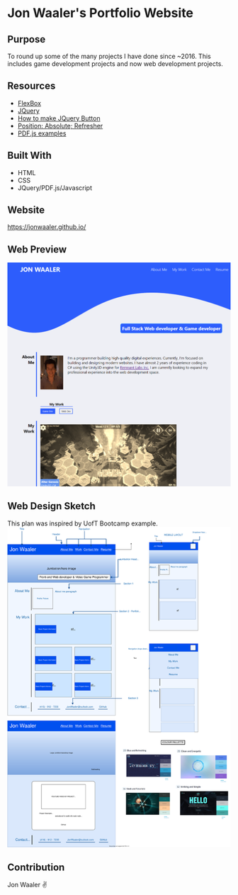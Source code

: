 # Jon Waaler's Portfolio Website

## Purpose

To round up some of the many projects I have done since ~2016. This includes game development projects and now web development projects.

## Resources

- [FlexBox](https://css-tricks.com/snippets/css/a-guide-to-flexbox/)
- [JQuery](https://api.jquery.com/toggleclass/)
- [How to make JQuery Button](https://jsfiddle.net/1fg4qkx5/2/)
- [Position: Absolute; Refresher](https://stackoverflow.com/questions/8708945/how-to-position-text-over-an-image-in-css)
- [PDF.js examples](https://mozilla.github.io/pdf.js/examples/)

## Built With

- HTML
- CSS
- JQuery/PDF.js/Javascript

## Website

https://jonwaaler.github.io/

## Web Preview

![Alt text](https://raw.githubusercontent.com/JonWaaler/jonwaaler.github.io/main/images/OpenGraph-Preview.png)


## Web Design Sketch

This plan was inspired by UofT Bootcamp example.
![Alt text](https://github.com/JonWaaler/jonwaaler.github.io/blob/main/images/Portfolio%20Design%20Doc.svg)

## Contribution

Jon Waaler ✌
